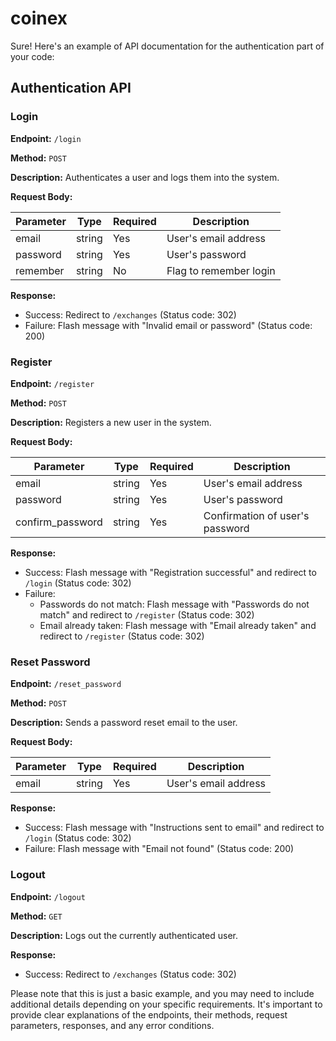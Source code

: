# coinex

Sure! Here's an example of API documentation for the authentication part of your code:

## Authentication API

### Login

**Endpoint:** `/login`

**Method:** `POST`

**Description:** Authenticates a user and logs them into the system.

**Request Body:**

| Parameter | Type   | Required | Description            |
| --------- | ------ | -------- | ---------------------- |
| email     | string | Yes      | User's email address   |
| password  | string | Yes      | User's password        |
| remember  | string | No       | Flag to remember login |

**Response:**

- Success: Redirect to `/exchanges` (Status code: 302)
- Failure: Flash message with "Invalid email or password" (Status code: 200)

### Register

**Endpoint:** `/register`

**Method:** `POST`

**Description:** Registers a new user in the system.

**Request Body:**

| Parameter        | Type   | Required | Description                     |
| ---------------- | ------ | -------- | ------------------------------- |
| email            | string | Yes      | User's email address            |
| password         | string | Yes      | User's password                 |
| confirm_password | string | Yes      | Confirmation of user's password |

**Response:**

- Success: Flash message with "Registration successful" and redirect to `/login` (Status code: 302)
- Failure:
  - Passwords do not match: Flash message with "Passwords do not match" and redirect to `/register` (Status code: 302)
  - Email already taken: Flash message with "Email already taken" and redirect to `/register` (Status code: 302)

### Reset Password

**Endpoint:** `/reset_password`

**Method:** `POST`

**Description:** Sends a password reset email to the user.

**Request Body:**

| Parameter | Type   | Required | Description          |
| --------- | ------ | -------- | -------------------- |
| email     | string | Yes      | User's email address |

**Response:**

- Success: Flash message with "Instructions sent to email" and redirect to `/login` (Status code: 302)
- Failure: Flash message with "Email not found" (Status code: 200)

### Logout

**Endpoint:** `/logout`

**Method:** `GET`

**Description:** Logs out the currently authenticated user.

**Response:**

- Success: Redirect to `/exchanges` (Status code: 302)

Please note that this is just a basic example, and you may need to include additional details depending on your specific requirements. It's important to provide clear explanations of the endpoints, their methods, request parameters, responses, and any error conditions.

